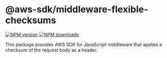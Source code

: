 # @aws-sdk/middleware-flexible-checksums

[![NPM version](https://img.shields.io/npm/v/@aws-sdk/middleware-flexible-checksums/latest.svg)](https://www.npmjs.com/package/@aws-sdk/middleware-flexible-checksums)
[![NPM downloads](https://img.shields.io/npm/dm/@aws-sdk/middleware-flexible-checksums.svg)](https://www.npmjs.com/package/@aws-sdk/middleware-flexible-checksums)

This package provides AWS SDK for JavaScript middleware that applies a checksum
of the request body as a header.
